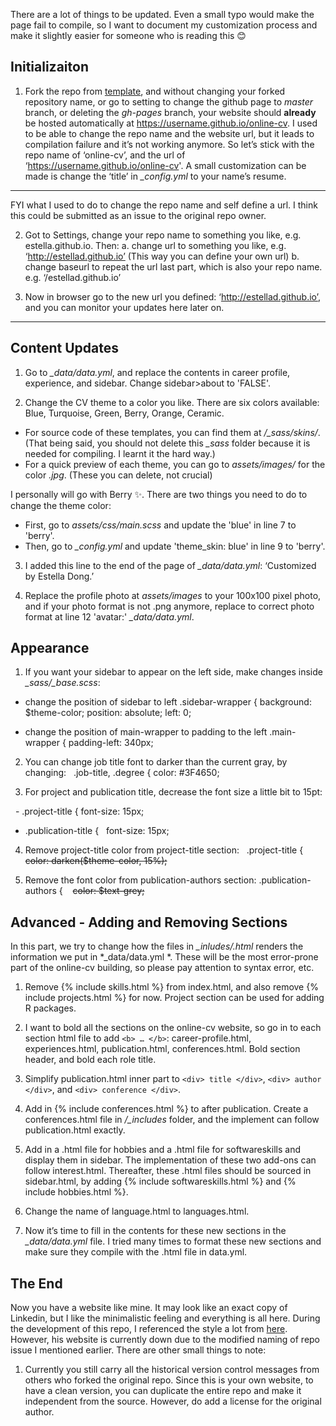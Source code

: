 There are a lot of things to be updated. Even a small typo would make the page fail to compile, so I want to document my customization process and make it slightly easier for someone who is reading this :blush:


## Initializaiton
1. Fork the repo from [template](https://github.com/sharu725/online-cv), and without changing your forked repository name, or go to setting to change the github page to *master* branch, or deleting the *gh-pages* branch, your website should **already** be hosted automatically at https://username.github.io/online-cv. I used to be able to change the repo name and the website url, but it leads to compilation failure and it’s not working anymore. So let’s stick with the repo name of ‘online-cv’, and the url of ‘https://username.github.io/online-cv'. A small customization can be made is change the ‘title’ in *_config.yml* to your name’s resume. 
____________________________
FYI what I used to do to change the repo name and self define a url. I think this could be submitted as an issue to the original repo owner. 

2. Got to Settings, change your repo name to something you like, e.g. estella.github.io. Then:
	a. change url to something you like, e.g. ‘http://estellad.github.io’ (This way you can define your own url)
	b. change baseurl to repeat the url last part, which is also your repo name. e.g. ‘/estellad.github.io’
  
3. Now in browser go to the new url you defined: ‘http://estellad.github.io’, and you can monitor your updates here later on. 
____________________________


## Content Updates
1. Go to *_data/data.yml*, and replace the contents in career profile, experience, and sidebar. Change sidebar>about to 'FALSE'. 

2. Change the CV theme to a color you like. There are six colors available: Blue, Turquoise, Green, Berry, Orange, Ceramic. 

- For source code of these templates, you can find them at */_sass/skins/*. (That being said, you should not delete this *_sass* folder because it is needed for compiling. I learnt it the hard way.) 
- For a quick preview of each theme, you can go to *assets/images/* for the color *.jpg*. (These you can delete, not crucial) 

I personally will go with Berry :sparkles:. There are two things you need to do to change the theme color:
- First, go to *assets/css/main.scss* and update the 'blue' in line 7 to 'berry'. 
- Then, go to *_config.yml* and update 'theme_skin: blue' in line 9 to 'berry'. 

3. I added this line to the end of the page of *_data/data.yml*: ‘Customized by Estella Dong.’

4. Replace the profile photo at *assets/images* to your 100x100 pixel photo, and if your photo format is not .png anymore, replace to correct photo format at line 12 'avatar:' *_data/data.yml*.


## Appearance
1. If you want your sidebar to appear on the left side, make changes inside *_sass/_base.scss*:

  - change the position of sidebar to left
  .sidebar-wrapper {
	  background: $theme-color;
	  position: absolute;
	  left: 0;

  - change the position of main-wrapper to padding to the left
  .main-wrapper {
	  padding-left: 340px;

2. You can change job title font to darker than the current gray, by changing:
  .job-title, .degree {
		color: #3F4650;

3. For project and publication title, decrease the font size a little bit to 15pt:

  -  .project-title {
	   font-size: 15px;

  -  .publication-title {
 	   font-size: 15px;

4. Remove project-title color from project-title section:
   .project-title {
		~~color: darken($theme-color, 15%);~~

5. Remove the font color from publication-authors section:
  .publication-authors {
       ~~color: $text-grey;~~


## Advanced - Adding and Removing Sections
In this part, we try to change how the files in *_inludes/.html* renders the information we put in *_data/data.yml *. These will be the most error-prone part of the online-cv building, so please pay attention to syntax error, etc.

1. Remove {% include skills.html %} from index.html, and also remove {% include projects.html %} for now. Project section can be used for adding R packages. 

2. I want to bold all the sections on the online-cv website, so go in to each section html file to add `<b> … </b>`: career-profile.html, experiences.html, publication.html, conferences.html. Bold section header, and bold each role title. 

3. Simplify publication.html inner part to `<div> title </div>`, `<div> author </div>`, and `<div> conference </div>`.

4. Add in {% include conferences.html %} to after publication. Create a conferences.html file in */_includes* folder, and the implement can follow publication.html exactly. 

5. Add in a .html file for hobbies and a .html file for softwareskills and display them in sidebar. The implementation of these two add-ons can follow interest.html. Thereafter, these .html files should be sourced in sidebar.html, by adding {% include softwareskills.html %} and {% include hobbies.html %}.

6. Change the name of language.html to languages.html.

7. Now it’s time to fill in the contents for these new sections in the *_data/data.yml* file. I tried many times to format these new sections and make sure they compile with the .html file in data.yml. 


## The End
Now you have a website like mine. It may look like an exact copy of Linkedin, but I like the minimalistic feeling and everything is all here. During the development of this repo, I referenced the style a lot from [here](https://github.com/CraigWangStat/CraigWangStat.github.io). However, his website is currently down due to the modified naming of repo issue I mentioned earlier. There are other small things to note:

1. Currently you still carry all the historical version control messages from others who forked the original repo. Since this is your own website, to have a clean version, you can duplicate the entire repo and make it independent from the source. However, do add a license for the original author. 












